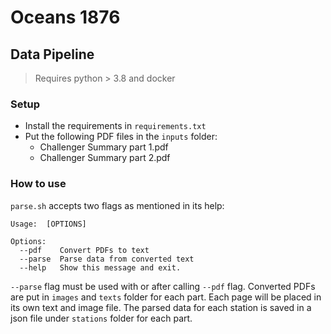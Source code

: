 # Oceans 1876

## Data Pipeline

> Requires python > 3.8 and docker

### Setup

- Install the requirements in `requirements.txt`
- Put the following PDF files in the `inputs` folder:
    - Challenger Summary part 1.pdf
    - Challenger Summary part 2.pdf


### How to use

`parse.sh` accepts two flags as mentioned in its help:

```
Usage:  [OPTIONS]

Options:
  --pdf    Convert PDFs to text
  --parse  Parse data from converted text
  --help   Show this message and exit.
```

`--parse` flag must be used with or after calling `--pdf` flag. Converted PDFs are put in `images` and `texts` folder
for each part. Each page will be placed in its own text and image file.
The parsed data for each station is saved in a json file under `stations` folder for each part.

